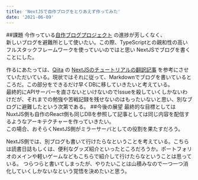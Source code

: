 ```yaml
---
title: 'NextJSで自作ブログをとりあえず作ってみた'
date: '2021-06-09'
---
```


##課題
今作っている[自作ブログプロジェクト]("https://github.com/users/yuriacats/projects/2") の進捗が芳しくなく、\
新しいブログを避難所として使いたい。この際、TypeScriptとの親和性の高いフルスタックフレームワークを使っていいのではと思い
NextJSでブログを書くことにした。

作るにあたっては、[Qiita]("https://qiita.com/") の [NextJSのチュートリアルの翻訳記事]("https://qiita.com/thesugar/items/01896c1faa8241e6b1bc") 
を参考にさせていただいている。現状ではそれに従って、Markdownでブログを書いているところだ。この部分をできるだけ早くDBに移していきたいと考えている。\
最終的にAPIサーバーを直さないといけないのでIssueを殺していくしかないわけだが、それまでの勉強や苦戦記録を残せないのはもったいないと思い、別なブログに避難したという次第である。
##今後の展望
最終的な目標としてはNuxtJS側も自作のReact側も同じDBを参照して記事としては同じ内容を配信するようなアーキテクチャーを作っていきたい。\
この場合、おそらくNextJS側がミラーサーバとしての役割を果たすだろう。

NextJS側では、別ブログも書いて行けたらなということを考えている。こちらは読書日誌もしくは、便利なグッズ紹介といったところだろうか。ポートフォリオのメインや軽いゲームなどもこちらで紹介して行けたらなということは思っている。
つらつらと書いてしまったが、やりたいことは山積みなので一つ一つ消化していくしかないなという覚悟を決めたいと思う。